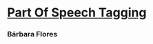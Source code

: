 # [Part Of Speech Tagging](https://github.com/BarbaraPFloresRios/IDS703_NLP_NaturalLanguageProcessing/blob/main/PartOfSpeechTagging/README.md)
### Bárbara Flores
